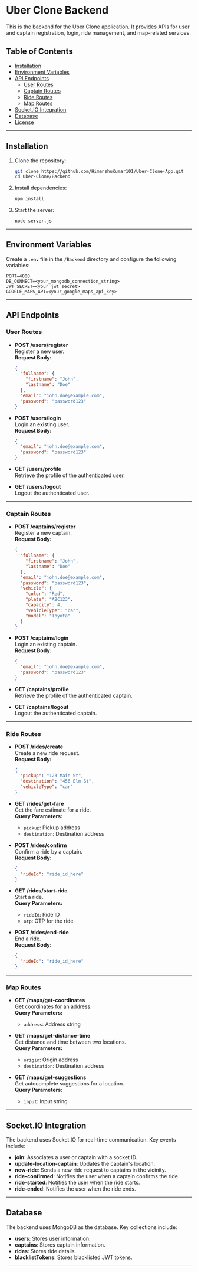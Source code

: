 # Uber Clone Backend

This is the backend for the Uber Clone application. It provides APIs for user and captain registration, login, ride management, and map-related services.

## Table of Contents
- [Installation](#installation)
- [Environment Variables](#environment-variables)
- [API Endpoints](#api-endpoints)
  - [User Routes](#user-routes)
  - [Captain Routes](#captain-routes)
  - [Ride Routes](#ride-routes)
  - [Map Routes](#map-routes)
- [Socket.IO Integration](#socketio-integration)
- [Database](#database)
- [License](#license)

---

## Installation

1. Clone the repository:
   ```bash
   git clone https://github.com/HimanshuKumar101/Uber-Clone-App.git
   cd Uber-Clone/Backend
   ```

2. Install dependencies:
   ```bash
   npm install
   ```

3. Start the server:
   ```bash
   node server.js
   ```

---

## Environment Variables

Create a `.env` file in the `/Backend` directory and configure the following variables:

```plaintext
PORT=4000
DB_CONNECT=<your_mongodb_connection_string>
JWT_SECRET=<your_jwt_secret>
GOOGLE_MAPS_API=<your_google_maps_api_key>
```

---

## API Endpoints

### User Routes

- **POST /users/register**  
  Register a new user.  
  **Request Body:**  
  ```json
  {
    "fullname": {
      "firstname": "John",
      "lastname": "Doe"
    },
    "email": "john.doe@example.com",
    "password": "password123"
  }
  ```

- **POST /users/login**  
  Login an existing user.  
  **Request Body:**  
  ```json
  {
    "email": "john.doe@example.com",
    "password": "password123"
  }
  ```

- **GET /users/profile**  
  Retrieve the profile of the authenticated user.

- **GET /users/logout**  
  Logout the authenticated user.

---

### Captain Routes

- **POST /captains/register**  
  Register a new captain.  
  **Request Body:**  
  ```json
  {
    "fullname": {
      "firstname": "John",
      "lastname": "Doe"
    },
    "email": "john.doe@example.com",
    "password": "password123",
    "vehicle": {
      "color": "Red",
      "plate": "ABC123",
      "capacity": 4,
      "vehicleType": "car",
      "model": "Toyota"
    }
  }
  ```

- **POST /captains/login**  
  Login an existing captain.  
  **Request Body:**  
  ```json
  {
    "email": "john.doe@example.com",
    "password": "password123"
  }
  ```

- **GET /captains/profile**  
  Retrieve the profile of the authenticated captain.

- **GET /captains/logout**  
  Logout the authenticated captain.

---

### Ride Routes

- **POST /rides/create**  
  Create a new ride request.  
  **Request Body:**  
  ```json
  {
    "pickup": "123 Main St",
    "destination": "456 Elm St",
    "vehicleType": "car"
  }
  ```

- **GET /rides/get-fare**  
  Get the fare estimate for a ride.  
  **Query Parameters:**  
  - `pickup`: Pickup address  
  - `destination`: Destination address  

- **POST /rides/confirm**  
  Confirm a ride by a captain.  
  **Request Body:**  
  ```json
  {
    "rideId": "ride_id_here"
  }
  ```

- **GET /rides/start-ride**  
  Start a ride.  
  **Query Parameters:**  
  - `rideId`: Ride ID  
  - `otp`: OTP for the ride  

- **POST /rides/end-ride**  
  End a ride.  
  **Request Body:**  
  ```json
  {
    "rideId": "ride_id_here"
  }
  ```

---

### Map Routes

- **GET /maps/get-coordinates**  
  Get coordinates for an address.  
  **Query Parameters:**  
  - `address`: Address string  

- **GET /maps/get-distance-time**  
  Get distance and time between two locations.  
  **Query Parameters:**  
  - `origin`: Origin address  
  - `destination`: Destination address  

- **GET /maps/get-suggestions**  
  Get autocomplete suggestions for a location.  
  **Query Parameters:**  
  - `input`: Input string  

---

## Socket.IO Integration

The backend uses Socket.IO for real-time communication. Key events include:
- **join**: Associates a user or captain with a socket ID.
- **update-location-captain**: Updates the captain's location.
- **new-ride**: Sends a new ride request to captains in the vicinity.
- **ride-confirmed**: Notifies the user when a captain confirms the ride.
- **ride-started**: Notifies the user when the ride starts.
- **ride-ended**: Notifies the user when the ride ends.

---

## Database

The backend uses MongoDB as the database. Key collections include:
- **users**: Stores user information.
- **captains**: Stores captain information.
- **rides**: Stores ride details.
- **blacklistTokens**: Stores blacklisted JWT tokens.

---
